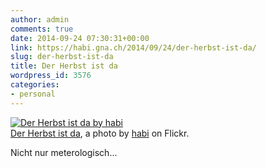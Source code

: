 ```yaml
---
author: admin
comments: true
date: 2014-09-24 07:30:31+00:00
link: https://habi.gna.ch/2014/09/24/der-herbst-ist-da/
slug: der-herbst-ist-da
title: Der Herbst ist da
wordpress_id: 3576
categories:
- personal
---
```


[![Der Herbst ist da by habi](https://static.flickr.com/3915/15316186556_7488c2fdb4.jpg)](https://www.flickr.com/photos/habi/15316186556/)  
[Der Herbst ist da](https://www.flickr.com/photos/habi/15316186556/), a photo by [habi](https://www.flickr.com/photos/habi/) on Flickr.



Nicht nur meterologisch...
